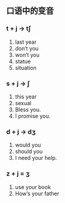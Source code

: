 ## 口语中的变音

### t + j -> tʃ

1. last year
2. don’t you
3. won’t you
4. statue
5. situation

### s + j -> ʃ

1. this year
2. sexual
3. Bless you.
4. I promise you.

### d + j  ->  dʒ

1. would you
2. should you
3. I need your help.

### z + j = ʒ

1. use your book
2. How’s your father